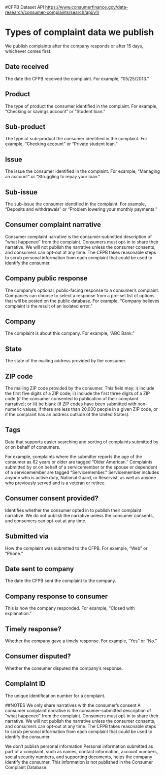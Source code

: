 #CFPB Dataset API
https://www.consumerfinance.gov/data-research/consumer-complaints/search/api/v1/

# Types of complaint data we publish
We publish complaints after the company responds or after 15 days, whichever comes first.



## Date received	
The date the CFPB received the complaint. For example, “05/25/2013.”

## Product	
The type of product the consumer identified in the complaint. For example, “Checking or savings account” or “Student loan.”

## Sub-product	
The type of sub-product the consumer identified in the complaint. For example, “Checking account” or “Private student loan.”

## Issue	
The issue the consumer identified in the complaint. For example, “Managing an account” or “Struggling to repay your loan.”

## Sub-issue	
The sub-issue the consumer identified in the complaint. For example, “Deposits and withdrawals” or “Problem lowering your monthly payments.”

## Consumer complaint narrative	
Consumer complaint narrative is the consumer-submitted description of “what happened” from the complaint. Consumers must opt-in to share their narrative. We will not publish the narrative unless the consumer consents, and consumers can opt-out at any time. The CFPB takes reasonable steps to scrub personal information from each complaint that could be used to identify the consumer.

## Company public response	
The company’s optional, public-facing response to a consumer’s complaint. Companies can choose to select a response from a pre-set list of options that will be posted on the public database. For example, “Company believes complaint is the result of an isolated error.”

## Company	
The complaint is about this company. For example, “ABC Bank.”

## State	
The state of the mailing address provided by the consumer.

## ZIP code	
The mailing ZIP code provided by the consumer. This field may: i) include the first five digits of a ZIP code; ii) include the first three digits of a ZIP code (if the consumer consented to publication of their complaint narrative); or iii) be blank (if ZIP codes have been submitted with non-numeric values, if there are less than 20,000 people in a given ZIP code, or if the complaint has an address outside of the United States).

## Tags	
Data that supports easier searching and sorting of complaints submitted by or on behalf of consumers.

For example, complaints where the submitter reports the age of the consumer as 62 years or older are tagged “Older American.” Complaints submitted by or on behalf of a servicemember or the spouse or dependent of a servicemember are tagged “Servicemember.” Servicemember includes anyone who is active duty, National Guard, or Reservist, as well as anyone who previously served and is a veteran or retiree.

## Consumer consent provided?	
Identifies whether the consumer opted in to publish their complaint narrative. We do not publish the narrative unless the consumer consents, and consumers can opt-out at any time.

## Submitted via	
How the complaint was submitted to the CFPB. For example, “Web” or “Phone.”

## Date sent to company	
The date the CFPB sent the complaint to the company.

## Company response to consumer	
This is how the company responded. For example, “Closed with explanation.”

## Timely response?	
Whether the company gave a timely response. For example, “Yes” or “No.”

## Consumer disputed?	
Whether the consumer disputed the company’s response.

## Complaint ID	
The unique identification number for a complaint.

##NOTES
We only share narratives with the consumer’s consent
A consumer complaint narrative is the consumer-submitted description of “what happened” from the complaint. Consumers must opt-in to share their narrative. We will not publish the narrative unless the consumer consents, and consumers can opt-out at any time. The CFPB takes reasonable steps to scrub personal information from each complaint that could be used to identify the consumer.

We don’t publish personal information
Personal information submitted as part of a complaint, such as names, contact information, account numbers, social security numbers, and supporting documents, helps the company identify the consumer. This information is not published in the Consumer Complaint Database.